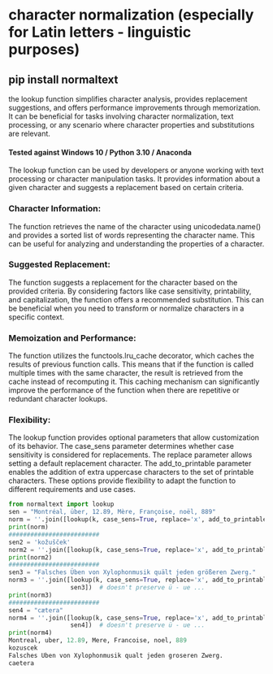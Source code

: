 # character normalization (especially for Latin letters - linguistic purposes)

## pip install normaltext 

the lookup function simplifies character analysis, provides replacement
 suggestions, and offers performance improvements through memorization. 
 It can be beneficial for tasks involving character normalization, 
 text processing, or any scenario where character properties and 
 substitutions are relevant.

#### Tested against Windows 10 / Python 3.10 / Anaconda 


The lookup function can be used by developers or anyone working 
with text processing or character manipulation tasks. It provides 
information about a given character and suggests 
a replacement based on certain criteria.

### Character Information: 

The function retrieves the name of the character using unicodedata.name() and provides a sorted list of words representing the character name. 
This can be useful for analyzing and understanding the properties of a character.

### Suggested Replacement: 

The function suggests a replacement for the character based on the provided criteria. 
By considering factors like case sensitivity, printability, and capitalization, the function offers a recommended substitution. 
This can be beneficial when you need to transform 
or normalize characters in a specific context.

### Memoization and Performance: 

The function utilizes the functools.lru_cache decorator, which caches the results of previous function calls. 
This means that if the function is called multiple times with the same character, 
the result is retrieved from the cache instead of recomputing it.
This caching mechanism can significantly improve the performance of the function when there are repetitive 
or redundant character lookups.

### Flexibility: 

The lookup function provides optional parameters that allow customization of its behavior. 
The case_sens parameter determines whether case sensitivity is considered for replacements. 
The replace parameter allows setting a default replacement character. 
The add_to_printable parameter enables the addition of extra uppercase characters to the set of printable characters. 
These options provide flexibility to adapt the 
function to different requirements and use cases.




```python
from normaltext import lookup
sen = "Montréal, über, 12.89, Mère, Françoise, noël, 889"
norm = ''.join([lookup(k, case_sens=True, replace='x', add_to_printable='')['suggested'] for k in sen])
print(norm)
#########################
sen2 = 'kožušček'
norm2 = ''.join([lookup(k, case_sens=True, replace='x', add_to_printable='')['suggested'] for k in sen2])
print(norm2)
#########################
sen3 = "Falsches Üben von Xylophonmusik quält jeden größeren Zwerg."
norm3 = ''.join([lookup(k, case_sens=True, replace='x', add_to_printable='')['suggested'] for k in
                 sen3])  # doesn't preserve ü - ue ...
print(norm3)
#########################
sen4 = "cætera"
norm4 = ''.join([lookup(k, case_sens=True, replace='x', add_to_printable='ae')['suggested'] for k in
                 sen4])  # doesn't preserve ü - ue ...
print(norm4)
Montreal, uber, 12.89, Mere, Francoise, noel, 889
kozuscek
Falsches Uben von Xylophonmusik qualt jeden groseren Zwerg.
caetera

```